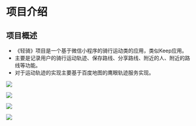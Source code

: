 # 项目介绍

## 项目概述
- 《轻骑》项目是一个基于微信小程序的骑行运动类的应用，类似Keep应用。
- 主要是记录用户的骑行运动轨迹、保存路线、分享路线、附近的人、附近的路线等功能。
- 对于运动轨迹的实现主要基于百度地图的鹰眼轨迹服务实现。

![](/resources/app界面1.png)

![](/resources/app界面2.png)

![](/resources/app界面3.png)

![](/resources/app界面4.png)
